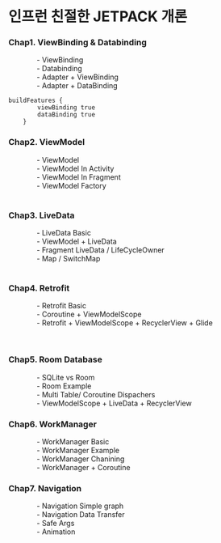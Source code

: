 # 인프런 친절한 JETPACK 개론


### Chap1. ViewBinding & Databinding <br>
    - ViewBinding <br>
    - Databinding<br>
    - Adapter + ViewBinding <br>
    - Adapter + DataBinding <br>    
```
buildFeatures {
        viewBinding true
        dataBinding true
    }
```

### Chap2. ViewModel
    - ViewModel<br>
    - ViewModel In Activity<br>
    - ViewModel In Fragment<br>
    - ViewModel Factory<br>
<br>
### Chap3. LiveData
    - LiveData Basic<br>
    - ViewModel + LiveData<br>
    - Fragment LiveData / LifeCycleOwner<br>
    - Map / SwitchMap<br>
<br>

### Chap4. Retrofit <br>
    - Retrofit Basic <br>
    - Coroutine + ViewModelScope <br>
    - Retrofit + ViewModelScope + RecyclerView + Glide
          
<br>

### Chap5. Room Database
    - SQLite vs Room<br>
    - Room Example<br>
    - Multi Table/ Coroutine Dispachers<br>
    - ViewModelScope + LiveData + RecyclerView    <br>


### Chap6. WorkManager
    - WorkManager Basic<br>
    - WorkManager Example<br>
    - WorkManager Chanining<br>
    - WorkManager + Coroutine<br>

### Chap7. Navigation
    - Navigation Simple graph<br>
    - Navigation Data Transfer<br>
    - Safe Args<br>
    - Animation<br>

           
        
